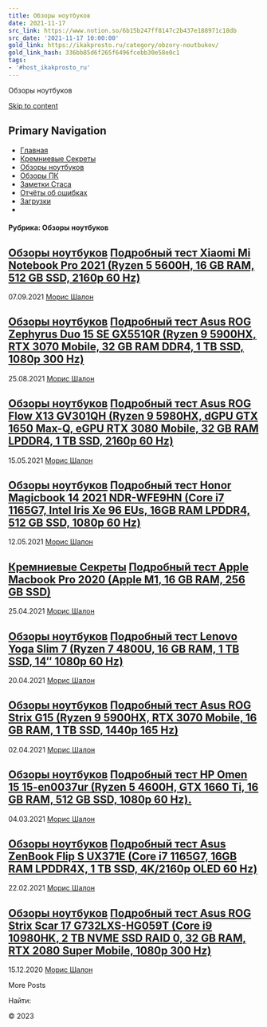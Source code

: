 ```yaml
---
title: Обзоры ноутбуков
date: 2021-11-17
src_link: https://www.notion.so/6b15b247ff8147c2b437e188971c18db
src_date: '2021-11-17 10:00:00'
gold_link: https://ikakprosto.ru/category/obzory-noutbukov/
gold_link_hash: 336bb85d6f265f6496fcebb30e58e0c1
tags:
- '#host_ikakprosto_ru'
---
```









Обзоры ноутбуков


































[Skip to content](#content)













Primary Navigation
------------------



* [Главная](https://ikakprosto.ru)
* [Кремниевые Секреты](https://ikakprosto.ru/category/kremnievye-sekrety/)
* [Обзоры ноутбуков](https://ikakprosto.ru/category/obzory-noutbukov/)
* [Обзоры ПК](https://ikakprosto.ru/category/obzory-pk/)
* [Заметки Стаса](https://ikakprosto.ru/category/zametki-stasa/)
* [Отчёты об ошибках](https://ikakprosto.ru/category/otchjoty-ob-oshibkah/)
* [Загрузки](https://ikakprosto.ru/downloads/)
* 


 

























#### Рубрика: Обзоры ноутбуков













[Обзоры ноутбуков](https://ikakprosto.ru/category/obzory-noutbukov/) 
[Подробный тест Xiaomi Mi Notebook Pro 2021 (Ryzen 5 5600H, 16 GB RAM, 512 GB SSD, 2160p 60 Hz)](https://ikakprosto.ru/2021/09/07/podrobnyj-test-xiaomi-mi-notebook-pro-2021-ryzen-5-5600h-16-gb-ram-512-gb-ssd-2160p-60-hz/)
-----------------------------------------------------------------------------------------------------------------------------------------------------------------------------------------------------------------------------



07.09.2021
[Морис Шалон](https://ikakprosto.ru/author/moris/ "Записи Морис Шалон")











[Обзоры ноутбуков](https://ikakprosto.ru/category/obzory-noutbukov/) 
[Подробный тест Asus ROG Zephyrus Duo 15 SE GX551QR (Ryzen 9 5900HX, RTX 3070 Mobile, 32 GB RAM DDR4, 1 TB SSD, 1080p 300 Hz)](https://ikakprosto.ru/2021/08/25/podrobnyj-test-asus-rog-zephyrus-duo-15-se-gx551qr-ryzen-9-5900hx-rtx-3070-mobile-32gb-ram-ddr4-1-tb-ssd-1080p-300-hz/)
---------------------------------------------------------------------------------------------------------------------------------------------------------------------------------------------------------------------------------------------------------------------------------------



25.08.2021
[Морис Шалон](https://ikakprosto.ru/author/moris/ "Записи Морис Шалон")











[Обзоры ноутбуков](https://ikakprosto.ru/category/obzory-noutbukov/) 
[Подробный тест Asus ROG Flow X13 GV301QH (Ryzen 9 5980HX, dGPU GTX 1650 Max-Q, eGPU RTX 3080 Mobile, 32 GB RAM LPDDR4, 1 TB SSD, 2160p 60 Hz)](https://ikakprosto.ru/2021/05/15/podrobnyj-test-asus-rog-flow-x13-gv301qh-ryzen-9-5980hx-dgpu-gtx-1650-max-q-egpu-rtx-3080-mobile-32-gb-ram-lpddr4-1-tb-ssd-2160p/)
-------------------------------------------------------------------------------------------------------------------------------------------------------------------------------------------------------------------------------------------------------------------------------------------------------------------



15.05.2021
[Морис Шалон](https://ikakprosto.ru/author/moris/ "Записи Морис Шалон")











[Обзоры ноутбуков](https://ikakprosto.ru/category/obzory-noutbukov/) 
[Подробный тест Honor Magicbook 14 2021 NDR-WFE9HN (Core i7 1165G7, Intel Iris Xe 96 EUs, 16GB RAM LPDDR4, 512 GB SSD, 1080p 60 Hz)](https://ikakprosto.ru/2021/05/12/podrobnyj-test-honor-magicbook-14-2021-ndr-wfe9hn-core-i7-1165g7-intel-iris-xe-96-eus-16gb-ram-lpddr4-512-gb-ssd-1080p-60-hz/)
----------------------------------------------------------------------------------------------------------------------------------------------------------------------------------------------------------------------------------------------------------------------------------------------------



12.05.2021
[Морис Шалон](https://ikakprosto.ru/author/moris/ "Записи Морис Шалон")











[Кремниевые Секреты](https://ikakprosto.ru/category/kremnievye-sekrety/) 
[Подробный тест Apple Macbook Pro 2020 (Apple M1, 16 GB RAM, 256 GB SSD)](https://ikakprosto.ru/2021/04/25/podrobnyj-test-apple-macbook-pro-2020-apple-m1-16-gb-ram-256-gb-ssd/)
--------------------------------------------------------------------------------------------------------------------------------------------------------------------------------



25.04.2021
[Морис Шалон](https://ikakprosto.ru/author/moris/ "Записи Морис Шалон")











[Обзоры ноутбуков](https://ikakprosto.ru/category/obzory-noutbukov/) 
[Подробный тест Lenovo Yoga Slim 7 (Ryzen 7 4800U, 16 GB RAM, 1 TB SSD, 14″ 1080p 60 Hz)](https://ikakprosto.ru/2021/04/20/podrobnyj-test-lenovo-yoga-slim-7-ryzen-7-4800u-16-gb-ram-1-tb-ssd-14-1080p-60-hz/)
--------------------------------------------------------------------------------------------------------------------------------------------------------------------------------------------------------------



20.04.2021
[Морис Шалон](https://ikakprosto.ru/author/moris/ "Записи Морис Шалон")











[Обзоры ноутбуков](https://ikakprosto.ru/category/obzory-noutbukov/) 
[Подробный тест Asus ROG Strix G15 (Ryzen 9 5900HX, RTX 3070 Mobile, 16 GB RAM, 1 TB SSD, 1440p 165 Hz)](https://ikakprosto.ru/2021/04/02/podrobnyj-test-asus-rog-strix-g15-ryzen-9-5900hx-rtx-3070-mobile-16-gb-ram-1-tb-ssd-1440p-165-hz/)
--------------------------------------------------------------------------------------------------------------------------------------------------------------------------------------------------------------------------------------------



02.04.2021
[Морис Шалон](https://ikakprosto.ru/author/moris/ "Записи Морис Шалон")











[Обзоры ноутбуков](https://ikakprosto.ru/category/obzory-noutbukov/) 
[Подробный тест HP Omen 15 15-en0037ur (Ryzen 5 4600H, GTX 1660 Ti, 16 GB RAM, 512 GB SSD, 1080p 60 Hz).](https://ikakprosto.ru/2021/03/04/podrobnyj-test-hp-omen-15-15-en0037ur-ryzen-5-4600h-gtx-1660-ti-16-gb-ram-512-gb-ssd-1080p-60-hz/)
---------------------------------------------------------------------------------------------------------------------------------------------------------------------------------------------------------------------------------------------



04.03.2021
[Морис Шалон](https://ikakprosto.ru/author/moris/ "Записи Морис Шалон")











[Обзоры ноутбуков](https://ikakprosto.ru/category/obzory-noutbukov/) 
[Подробный тест Asus ZenBook Flip S UX371E (Core i7 1165G7, 16GB RAM LPDDR4X, 1 TB SSD, 4K/2160p OLED 60 Hz)](https://ikakprosto.ru/2021/02/22/podrobnyj-test-asus-zenbook-flip-13-ux363ea-core-i7-1165g7-16gb-ram-lpddr4-1-tb-ssd-4k-2160p-oled-60-hz/)
--------------------------------------------------------------------------------------------------------------------------------------------------------------------------------------------------------------------------------------------------------



22.02.2021
[Морис Шалон](https://ikakprosto.ru/author/moris/ "Записи Морис Шалон")











[Обзоры ноутбуков](https://ikakprosto.ru/category/obzory-noutbukov/) 
[Подробный тест Asus ROG Strix Scar 17 G732LXS-HG059T (Core i9 10980HK, 2 TB NVME SSD RAID 0, 32 GB RAM, RTX 2080 Super Mobile, 1080p 300 Hz)](https://ikakprosto.ru/2020/12/15/podrobnyj-test-asus-rog-strix-scar-17-g732lxs-hg059t-core-i9-10980hk-2-tb-nvme-ssd-raid-0-32-gb-ram-rtx-2080-super-mobile-1080p-30/)
--------------------------------------------------------------------------------------------------------------------------------------------------------------------------------------------------------------------------------------------------------------------------------------------------------------------



15.12.2020
[Морис Шалон](https://ikakprosto.ru/author/moris/ "Записи Морис Шалон")



 



More Posts












Найти:



 







 © 2023